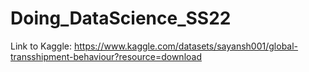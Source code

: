 # Doing_DataScience_SS22
Link to Kaggle: https://www.kaggle.com/datasets/sayansh001/global-transshipment-behaviour?resource=download